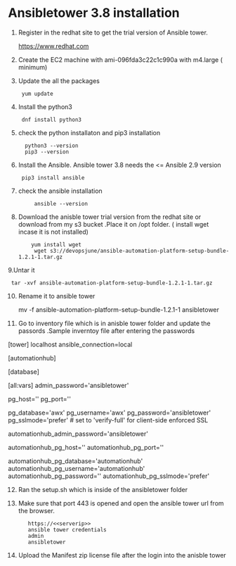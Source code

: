 # Ansibletower 3.8 installation 

1. Register in the redhat site to get the trial version of Ansible tower.

     https://www.redhat.com

2. Create the EC2 machine with ami-096fda3c22c1c990a with m4.large ( minimum)

3. Update the all the packages

        yum update
 
4.  Install the python3

         dnf install python3
  
5. check the python installaton and pip3 installation 
 
         python3 --version
         pip3 --version
 
6. Install the Ansible. Ansible tower 3.8 needs the <=  Ansible 2.9 version
 
        pip3 install ansible
 
7. check the ansible installation
 
            ansible --version
   
8. Download the anisble tower trial version from the redhat site or download from my s3 bucket .Place it on  /opt folder. ( install wget incase it is not installed)
 
           yum install wget
            wget s3://devopsjune/ansible-automation-platform-setup-bundle-1.2.1-1.tar.gz
 
 
9.Untar it
  
     tar -xvf ansible-automation-platform-setup-bundle-1.2.1-1.tar.gz
  
10. Rename it to ansible tower
  
       mv -f ansible-automation-platform-setup-bundle-1.2.1-1 ansibletower
  
11. Go to inventory file which is in anisble tower folder and update the passords .Sample inverntoy file after entering the passwords
  
  [tower]
localhost ansible_connection=local

[automationhub]

[database]

[all:vars]
admin_password='ansibletower'

pg_host=''
pg_port=''

pg_database='awx'
pg_username='awx'
pg_password='ansibletower'
pg_sslmode='prefer'  # set to 'verify-full' for client-side enforced SSL


automationhub_admin_password='ansibletower'

automationhub_pg_host=''
automationhub_pg_port=''

automationhub_pg_database='automationhub'
automationhub_pg_username='automationhub'
automationhub_pg_password=''
automationhub_pg_sslmode='prefer'

 
12. Ran the setup.sh which is inside of the ansibletower folder 
 
13. Make sure that port 443 is opened and open the ansible tower url from the browser.
 
           https://<<serverip>>
           ansible tower credentials
           admin
           ansibletower
     
14. Upload the Manifest zip license file after the login into the anisble tower     
 
 
  
 
    
